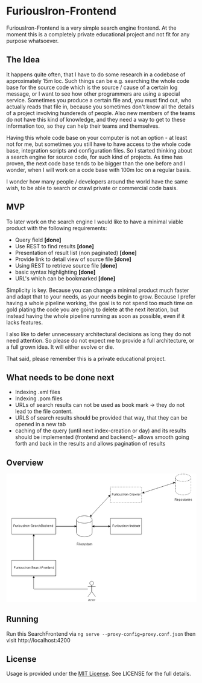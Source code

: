 # FuriousIron-Frontend

FuriousIron-Frontend is a very simple search engine frontend. At the moment this is a completely 
private educational project and not fit for any purpose whatsoever.

## The Idea

It happens quite often, that I have to do some research in a codebase of approximately 15m 
loc. Such things can be e.g. searching the whole code base for the source code which is the
source / cause of a certain log message, or I want to see how other programmers are using a
special service. Sometimes you produce a certain file and, you must find out, who actually
reads that file in, because you sometimes don't know all the details of a project involving
hundereds of people. Also new members of the teams do not have this kind of knowledge, and 
they need a way to get to these information too, so they can help their teams and themselves.

Having this whole code base on your computer is not an option - at least not for me, but sometimes
you still have to have access to the whole code base, integration scripts and configuration files. 
So I started thinking about a search engine for source code, for such kind of projects. As time has
proven, the next code base tends to be bigger than the one before and I wonder, when I will work
on a code base with 100m loc on a regular basis.

I wonder how many people / developers around the world have the same wish, to be able to search 
or crawl private or commercial code basis.

## MVP

To later work on the search engine I would like to have a minimal viable product with the following
requirements:

* Query field __[done]__
* Use REST to find results __[done]__
* Presentation of result list (non paginated) __[done]__
* Provide link to detail view of source file __[done]__
* Using REST to retrieve source file __[done]__
* basic syntax highlighting __[done]__
* URL's which can be bookmarked __[done]__

Simplicity is key. Because you can change a minimal product much faster and adapt that to your needs,
as your needs begin to grow. Because I prefer having a whole pipeline working, the goal is to not 
spend too much time on gold plating the code you are going to delete at the next iteration, but instead
having the whole pipeline running as soon as possible, even if it lacks features. 

I also like to defer unnecessary architectural decisions as long they do not need attention. So please
do not expect me to provide a full architecture, or a full grown idea. It will either evolve or die.

That said, please remember this is a private educational project.

## What needs to be done next

* Indexing .xml files
* Indexing .pom files
* URLs of search results can not be used as book mark -> they do not lead to the file content. 
* URLS of search results should be provided that way, that they can be opened in a new tab
* caching of the query (until next index-creation or day) and its results should be implemented (frontend and backend)- allows smooth going forth and back in the results and allows pagination of results   


## Overview

![Overview](https://github.com/mindscan-de/FuriousIron-Frontend/raw/master/doc/Overview.png "Architectural Overview")

## Running

Run this SearchFrontend via `ng serve --proxy-config=proxy.conf.json` then visit http://localhost:4200

## License

Usage is provided under the [MIT License](http://opensource.org/licenses/mit-license.php). See LICENSE for the full details.
